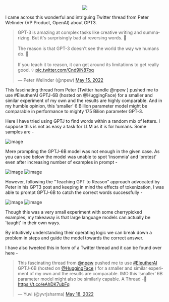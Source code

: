 <p align="center">
  <img src="https://user-images.githubusercontent.com/48665385/169143218-26bb7585-e2e9-4a71-b7a2-5f281670201d.png" />
</p>
I came across this wonderful and intriguing Twitter thread from Peter Welinder (VP Product, OpenAI) about GPT3. 

<blockquote class="twitter-tweet"><p lang="en" dir="ltr">GPT-3 is amazing at complex tasks like creative writing and summarizing. But it&#39;s surprisingly bad at reversing words. 🤔<br><br>The reason is that GPT-3 doesn&#39;t see the world the way we humans do. 👀<br><br>If you teach it to reason, it can get around its limitations to get really good. 💡 <a href="https://t.co/Cnd9iN87oq">pic.twitter.com/Cnd9iN87oq</a></p>&mdash; Peter Welinder (@npew) <a href="https://twitter.com/npew/status/1525900849888866307?ref_src=twsrc%5Etfw">May 15, 2022</a></blockquote> <script async src="https://platform.twitter.com/widgets.js" charset="utf-8"></script>

This fascinating thread from Peter (Twitter handle @npew ) pushed me to use #EleutherAI GPTJ-6B (hosted on @HuggingFace) for a smaller and similar experiment of my own and the results are highly comparable. And in my humble opinion, this ‘smaller’ 6 Billion parameter model might be comparable in performance to mighty 175 Bilion parameter GPT-3.

Here I have tried using GPTJ to find words within a random mix of letters. I suppose this is not as easy a task for LLM as it is for humans. Some samples are -

![image](https://user-images.githubusercontent.com/48665385/169142118-b12078ac-44ec-482c-9629-d832f8522ca5.png)

Mere prompting the GPTJ-6B model was not enough in the given case. As you can see below the model was unable to spot ‘insomnia’ and ‘protest’ even after increasing number of examples in prompt -

![image](https://user-images.githubusercontent.com/48665385/169142408-a8d3804a-6958-42f5-9c55-7c62cf82971d.png) ![image](https://user-images.githubusercontent.com/48665385/169142437-2956ad87-736d-43b6-bd35-cc95611d2f71.png)

However, following the “Teaching GPT to Reason” approach advocated by Peter in his GPT3 post and keeping in mind the effects of tokenization, I was able to prompt GPTJ-6B to catch the correct words successfully -

![image](https://user-images.githubusercontent.com/48665385/169142765-54741a75-cd1c-40f8-9492-43bfe73c5ff7.png) ![image](https://user-images.githubusercontent.com/48665385/169142807-c4ff7d7c-244d-49e3-a9e5-71e5baa27bb4.png)

Though this was a very small experiment with some cherrypicked examples, my takeaway is that large language models can actually be 'taught' in their own ways. 

By intuitively understanding their operating logic we can break down a problem in steps and guide the model towards the correct answer. 

I have also tweeted this in form of a Twitter thread and it can be found over here - 

<blockquote class="twitter-tweet"><p lang="en" dir="ltr">This fascinating thread from <a href="https://twitter.com/npew?ref_src=twsrc%5Etfw">@npew</a> pushed me to use <a href="https://twitter.com/hashtag/EleutherAI?src=hash&amp;ref_src=twsrc%5Etfw">#EleutherAI</a> GPTJ-6B (hosted on <a href="https://twitter.com/huggingface?ref_src=twsrc%5Etfw">@HuggingFace</a> ) for a smaller and similar experiment of my own and the results are comparable. IMO this ‘smaller’ 6B parameter model might also be similarly capable. A Thread -🧵 <a href="https://t.co/eAhDK7ubFq">https://t.co/eAhDK7ubFq</a></p>&mdash; Yuvi (@yvrjsharma) <a href="https://twitter.com/yvrjsharma/status/1526984609568808962?ref_src=twsrc%5Etfw">May 18, 2022</a></blockquote> <script async src="https://platform.twitter.com/widgets.js" charset="utf-8"></script>


